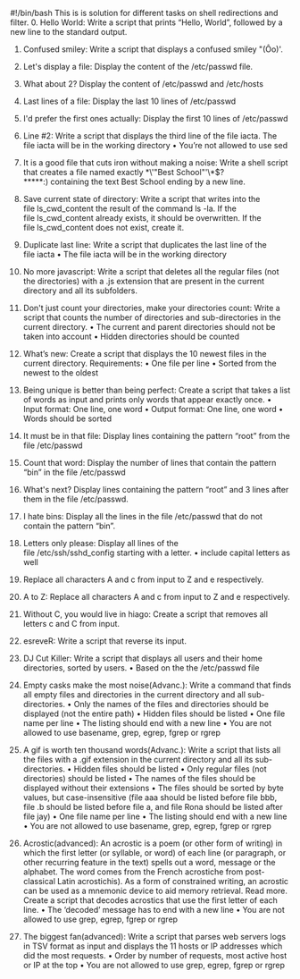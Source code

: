 #!/bin/bash
This is is solution for different tasks on shell  redirections and filter. 0. Hello World: Write a script that prints “Hello, World”, followed by a new line to the standard output.
1. Confused smiley: Write a script that displays a confused smiley "(Ôo)'.
2. Let's display a file: Display the content of the /etc/passwd file.
3. What about 2? Display the content of /etc/passwd and /etc/hosts
4. Last lines of a file: Display the last 10 lines of /etc/passwd
5. I'd prefer the first ones actually: Display the first 10 lines of /etc/passwd
6. Line #2: Write a script that displays the third line of the file iacta. The file iacta will be in the working directory
• You’re not allowed to use sed
7. It is a good file that cuts iron without making a noise: Write a shell script that creates a file named exactly \*\\'"Best School"\'\\*$\?\*\*\*\*\*:) containing the text Best School ending by a new line.
8. Save current state of directory: Write a script that writes into the file ls_cwd_content the result of the command ls -la. If the file ls_cwd_content already exists, it should be overwritten. If the file ls_cwd_content does not exist, create it.
9. Duplicate last line: Write a script that duplicates the last line of the file iacta
• The file iacta will be in the working directory
10. No more javascript: Write a script that deletes all the regular files (not the directories) with a .js extension that are present in the current directory and all its subfolders.
11. Don't just count your directories, make your directories count: Write a script that counts the number of directories and sub-directories in the current directory.
• The current and parent directories should not be taken into account
• Hidden directories should be counted
12. What’s new: Create a script that displays the 10 newest files in the current directory.
Requirements:
• One file per line
• Sorted from the newest to the oldest
13. Being unique is better than being perfect: Create a script that takes a list of words as input and prints only words that appear exactly once.
• Input format: One line, one word
• Output format: One line, one word
• Words should be sorted
14. It must be in that file: Display lines containing the pattern “root” from the file /etc/passwd
15. Count that word: Display the number of lines that contain the pattern “bin” in the file /etc/passwd
16. What's next? Display lines containing the pattern “root” and 3 lines after them in the file /etc/passwd.
17. I hate bins: Display all the lines in the file /etc/passwd that do not contain the pattern “bin”.
18. Letters only please: Display all lines of the file /etc/ssh/sshd_config starting with a letter.
• include capital letters as well
19. Replace all characters A and c from input to Z and e respectively. 

19. A to Z: Replace all characters A and c from input to Z and e respectively.
20. Without C, you would live in hiago: Create a script that removes all letters c and C from input.
21. esreveR: Write a script that reverse its input.
22. DJ Cut Killer: Write a script that displays all users and their home directories, sorted by users.
• Based on the the /etc/passwd file
23. Empty casks make the most noise(Advanc.): Write a command that finds all empty files and directories in the current directory and all sub-directories.
• Only the names of the files and directories should be displayed (not the entire path)
• Hidden files should be listed
• One file name per line
• The listing should end with a new line
• You are not allowed to use basename, grep, egrep, fgrep or rgrep
24. A gif is worth ten thousand words(Advanc.): Write a script that lists all the files with a .gif extension in the current directory and all its sub-directories.
• Hidden files should be listed
• Only regular files (not directories) should be listed
• The names of the files should be displayed without their extensions
• The files should be sorted by byte values, but case-insensitive (file aaa should be listed before file bbb, file .b should be listed before file a, and file Rona should be listed after file jay)
• One file name per line
• The listing should end with a new line
• You are not allowed to use basename, grep, egrep, fgrep or rgrep
25. Acrostic(advanced): An acrostic is a poem (or other form of writing) in which the first letter (or syllable, or word) of each line (or paragraph, or other recurring feature in the text) spells out a word, message or the alphabet. The word comes from the French acrostiche from post-classical Latin acrostichis). As a form of constrained writing, an acrostic can be used as a mnemonic device to aid memory retrieval. Read more.
Create a script that decodes acrostics that use the first letter of each line.
• The ‘decoded’ message has to end with a new line
• You are not allowed to use grep, egrep, fgrep or rgrep
26. The biggest fan(advanced): Write a script that parses web servers logs in TSV format as input and displays the 11 hosts or IP addresses which did the most requests.
• Order by number of requests, most active host or IP at the top
• You are not allowed to use grep, egrep, fgrep or rgrep
